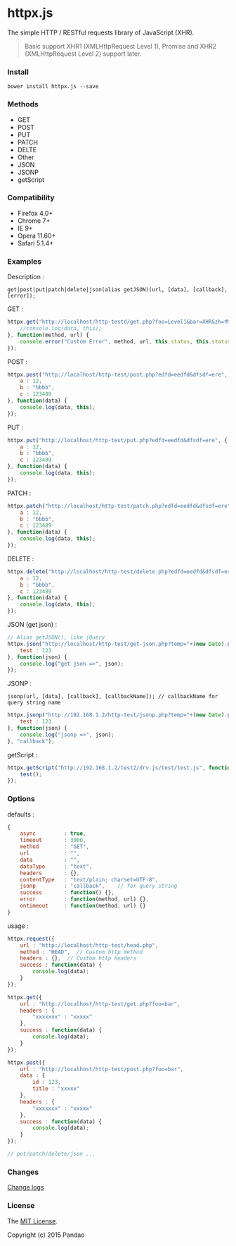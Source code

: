 # httpx.js

The simple HTTP / RESTful requests library of JavaScript (XHR).

> Basic support XHR1 (XMLHttpRequest Level 1), Promise and XHR2 (XMLHttpRequest Level 2) support later.

### Install

```shell
bower install httpx.js --save
```

### Methods

- GET
- POST
- PUT
- PATCH
- DELTE
- Other
- JSON
- JSONP
- getScript

### Compatibility

- Firefox 4.0+
- Chrome 7+
- IE 9+
- Opera 11.60+
- Safari 5.1.4+

### Examples

Description :

	get|post|put|patch|delete|json(alias getJSON)(url, [data], [callback], [error]);

GET :

```javascript
httpx.get("http://localhost/http-testd/get.php?foo=Level1&bar=XHR&zh=中文", function(data) {
	//console.log(data, this);
}, function(method, url) {
	console.error("Custom Error", method, url, this.status, this.statusText);
});
```

POST :

```javascript
httpx.post("http://localhost/http-test/post.php?edfd=eedfd&dfsdf=ere", {
	a : 12,
	b : "bbbb",
	c : 123489
}, function(data) {
	console.log(data, this);
});
```

PUT :

```javascript
httpx.put("http://localhost/http-test/put.php?edfd=eedfd&dfsdf=ere", {
	a : 12,
	b : "bbbb",
	c : 123489
}, function(data) {
	console.log(data, this);
});
```

PATCH :

```javascript
httpx.patch("http://localhost/http-test/patch.php?edfd=eedfd&dfsdf=ere", {
	a : 12,
	b : "bbbb",
	c : 123489
}, function(data) {
	console.log(data, this);
});
```

DELETE :

```javascript
httpx.delete("http://localhost/http-test/delete.php?edfd=eedfd&dfsdf=ere", {
	a : 12,
	b : "bbbb",
	c : 123489
}, function(data) {
	console.log(data, this);
});
```

JSON (get json) :

```javascript
// Alias getJSON(), like jQuery
httpx.json("http://localhost/http-test/get-json.php?temp="+(new Date).getTime(), {
	test : 123
}, function(json) {
	console.log("get json =>", json);
});
```

JSONP :

	jsonp(url, [data], [callback], [callbackName]); // callbackName for query string name

```javascript
httpx.jsonp("http://192.168.1.2/http-test/jsonp.php?temp="+(new Date).getTime(), {
	test : 123
}, function(json) {
	console.log("jsonp =>", json);
}, "callback");
```

getScript :

```javascript
httpx.getScript("http://192.168.1.2/test2/drv.js/test/test.js", function() {
	test();
});
```

### Options

defaults :

```javascript
{
	async         : true,
	timeout       : 3000,
	method        : "GET",
	url           : "",
	data          : "",
	dataType      : "text",
	headers       : {},
	contentType   : "text/plain; charset=UTF-8",
	jsonp         : "callback",    // for query string
	success       : function() {},
	error         : function(method, url) {},
	ontimeout     : function(method, url) {}
}
```

usage :

```javascript
httpx.request({
	url : "http://localhost/http-test/head.php",
	method : "HEAD",  // Custom http method
	headers : {},  // Custom http headers
	success : function(data) {
		console.log(data);
	}
});

httpx.get({
	url : "http://localhost/http-test/get.php?foo=bar",
	headers : {
		"xxxxxxx" : "xxxxx"
	},
	success : function(data) {
		console.log(data);
	}
});

httpx.post({
	url : "http://localhost/http-test/post.php?foo=bar",
	data : {
		id : 123,
		title : "xxxxx"
	},
	headers : {
		"xxxxxxx" : "xxxxx"
	},
	success : function(data) {
		console.log(data);
	}
});

// put/patch/delete/json ...
```

### Changes

[Change logs](https://github.com/pandao/httpx.js/blob/master/CHANGE.md)

### License

The [MIT License](https://github.com/pandao/httpx.js/blob/master/LICENSE).

Copyright (c) 2015 Pandao
